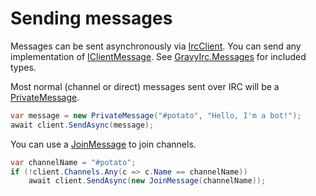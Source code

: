 # Sending messages

Messages can be sent asynchronously via [IrcClient](/api/GravyIrc.IrcClient.html).  You can send any implementation of [IClientMessage](/api/GravyIrc.Messages.IClientMessage.html).  See [GravyIrc.Messages](/api/GravyIrc.Messages.html) for included types.  

Most normal (channel or direct) messages sent over IRC will be a [PrivateMessage](/api/GravyIrc.Messages.PrivateMessage.html).

```csharp
var message = new PrivateMessage("#potato", "Hello, I'm a bot!");
await client.SendAsync(message);
```

You can use a [JoinMessage](/api/GravyIrc.Messages.JoinMessage.html) to join channels.

```csharp
var channelName = "#potato";
if (!client.Channels.Any(c => c.Name == channelName))
    await client.SendAsync(new JoinMessage(channelName));
```